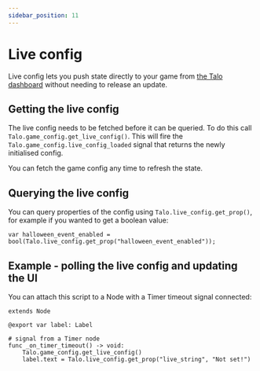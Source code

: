 ```yaml
---
sidebar_position: 11
---
```


# Live config

Live config lets you push state directly to your game from [the Talo dashboard](https://dashboard.trytalo.com) without needing to release an update.

## Getting the live config

The live config needs to be fetched before it can be queried. To do this call `Talo.game_config.get_live_config()`.
This will fire the `Talo.game_config.live_config_loaded` signal that returns the newly initialised config.

You can fetch the game config any time to refresh the state.

## Querying the live config

You can query properties of the config using `Talo.live_config.get_prop()`, for example if you wanted to get a boolean value:

```gdscript
var halloween_event_enabled = bool(Talo.live_config.get_prop("halloween_event_enabled"));
```

## Example - polling the live config and updating the UI

You can attach this script to a Node with a Timer timeout signal connected:

```gdscript
extends Node

@export var label: Label

# signal from a Timer node
func _on_timer_timeout() -> void:
	Talo.game_config.get_live_config()
	label.text = Talo.live_config.get_prop("live_string", "Not set!")
```

